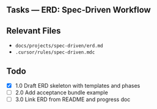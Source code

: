 ## Tasks — ERD: Spec‑Driven Workflow

## Relevant Files

- `docs/projects/spec-driven/erd.md`
- `.cursor/rules/spec-driven.mdc`

## Todo

- [x] 1.0 Draft ERD skeleton with templates and phases
- [ ] 2.0 Add acceptance bundle example
- [ ] 3.0 Link ERD from README and progress doc
